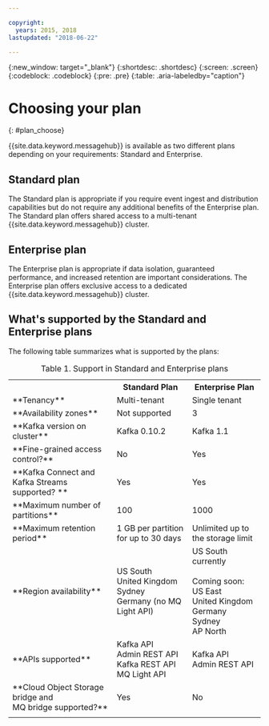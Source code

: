 ```yaml
---

copyright:
  years: 2015, 2018
lastupdated: "2018-06-22"

---
```


{:new_window: target="_blank"}
{:shortdesc: .shortdesc}
{:screen: .screen}
{:codeblock: .codeblock}
{:pre: .pre}
{:table: .aria-labeledby="caption"}

# Choosing your plan 
{: #plan_choose}

{{site.data.keyword.messagehub}} is available as two different plans depending on your requirements: Standard and Enterprise.

## Standard plan

The Standard plan is appropriate if you require event ingest and distribution capabilities but do not require any additional benefits of the Enterprise plan. The Standard plan offers shared access to a multi-tenant {{site.data.keyword.messagehub}} cluster.

## Enterprise plan

The Enterprise plan is appropriate if data isolation, guaranteed performance, and increased retention are important considerations. The Enterprise plan offers exclusive access to a dedicated {{site.data.keyword.messagehub}} cluster.

## What's supported by the Standard and Enterprise plans

The following table summarizes what is supported by the plans:

<table>
    <caption>Table 1. Support in Standard and Enterprise plans</caption>
      <tr>
	        <th></th>
		    <th>Standard Plan</th>
		    <th>Enterprise Plan</th>
        </tr>
		<tr>
			<td>**Tenancy**</td>
			<td>Multi-tenant </td>
			<td>Single tenant</td>
		</tr>
        <tr>
			<td>**Availability zones**</td>
			<td>Not supported</td>
			<td>3</td>
		</tr>
	  		<tr>
			<td>**Kafka version on cluster**</td>
			<td>Kafka 0.10.2</td>
			<td>Kafka 1.1</td>
		</tr>
		<tr>
			<td>**Fine-grained access control?**</td>
			<td>No</td>
			<td>Yes</td>
		</tr>
		<tr>
			<td>**Kafka Connect and Kafka Streams supported? **</td>
			<td>Yes</td>
			<td>Yes</td>
		</tr>
		<tr>
			<td>**Maximum number of partitions**</td>
			<td>100</td>
			<td>1000</td>
		</tr>
		<tr>
			<td>**Maximum retention period**</td>
			<td>1 GB per partition for up to 30 days </td>
			<td>Unlimited up to the storage limit </td>
		</tr>
		<tr>
			<td>**Region availability**</td>
			<td>US South</br>
			United Kingdom</br>
			Sydney</br>
			Germany (no MQ Light API)</td>
			<td>US South currently</br>
			<br/>
			Coming soon:</br>
			US East</br>
			United Kingdom</br>
			Germany</br>
			Sydney<br/>
			AP North
			</td>
		</tr>
		<tr>
     	    <td>**APIs supported**</td>
			<td>Kafka API</br>
			Admin REST API<br/>
			Kafka REST API</br>
			MQ Light API</br>
		    </td>
			<td>Kafka API<br/>
			Admin REST API</td>
		</tr>
			<td>**Cloud Object Storage bridge and<br/>
			MQ bridge supported?**</td>
			<td>Yes</td>
			<td>No</td>
		</tr>
		<tr>
			<td></td>
			<td></td>
			<td></td>
		</tr>

</table>


<!--
## {{site.data.keyword.Bluemix_notm}} Public environment
{: notoc}

{{site.data.keyword.Bluemix_notm}} Public provides an
economical public cloud service where you pay for what you use and share infrastructure with
others.

In {{site.data.keyword.Bluemix_notm}} Public, the cost of
{{site.data.keyword.messagehub}} is determined by two factors: the
number of partitions that you use and the number of messages that you send and receive. There is no
charge for message data while it is retained on the topics, but the data that each partition retains
is capped at 1 GB.

For more information, see [{{site.data.keyword.Bluemix_notm}} Public ![External link icon](../../icons/launch-glyph.svg "External link icon")](https://www.ibm.com/cloud-computing/bluemix/public){:new_window}.
-->

